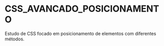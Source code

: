 # CSS_AVANCADO_POSICIONAMENTO
Estudo de CSS focado em posicionamento de elementos com diferentes métodos.

